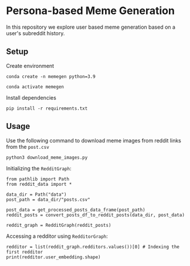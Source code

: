 # Persona-based Meme Generation

In this repository we explore user based meme generation based on a user's subreddit history. 

## Setup

Create environment
```
conda create -n memegen python=3.9
```

```
conda activate memegen
```

Install dependencies
```
pip install -r requirements.txt
```

## Usage

Use the following command to download meme images from reddit links from the `post.csv`
```
python3 download_meme_images.py
```

Initializing the `RedditGraph`:

```
from pathlib import Path
from reddit_data import *

data_dir = Path("data")
post_path = data_dir/"posts.csv"

post_data = get_processed_posts_data_frame(post_path)
reddit_posts = convert_posts_df_to_reddit_posts(data_dir, post_data)

reddit_graph = RedditGraph(reddit_posts)
```

Accessing a redditor using `RedditorGraph`:

```
redditor = list(reddit_graph.redditors.values())[0] # Indexing the first redditor
print(redditor.user_embedding.shape)
```
